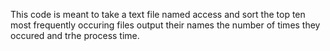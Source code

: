 This code is meant to take a text file named access and sort the top ten most frequently occuring files output their names the number of times they occured and trhe process time.
